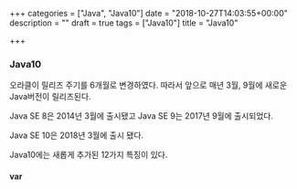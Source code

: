 +++
categories = ["Java", "Java10"]
date = "2018-10-27T14:03:55+00:00"
description = ""
draft = true
tags = ["Java10"]
title = "Java10"

+++
### Java10

오라클이 릴리즈 주기를 6개월로 변경하였다. 따라서 앞으로 매년 3월, 9월에 새로운 Java버전이 릴리즈된다.

Java SE 8은 2014년 3월에 출시됐고 Java SE 9는 2017년 9월에 출시되었다.

Java SE 10은 2018년 3월에 출시 됐다.

Java10에는 새롭게 추가된 12가지 특징이 있다.

#### var